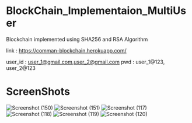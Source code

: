 # BlockChain_Implementaion_MultiUser

Blockchain implemented using SHA256 and RSA Algorithm

link : https://comman-blockchain.herokuapp.com/

user_id : user_1@gmail.com,user_2@gmail.com
pwd : user_1@123, user_2@123


# ScreenShots

![Screenshot (150)](https://user-images.githubusercontent.com/31537362/72586524-1c98dd80-3918-11ea-8052-24c7de1e97ee.png)
![Screenshot (151)](https://user-images.githubusercontent.com/31537362/72586523-1c98dd80-3918-11ea-8815-89e2c10a81a8.png)
![Screenshot (117)](https://user-images.githubusercontent.com/31537362/61401684-98758700-a8ef-11e9-8463-72a5b995bfa2.png)
![Screenshot (118)](https://user-images.githubusercontent.com/31537362/61401688-98758700-a8ef-11e9-8e17-be3b8d29c99e.png)
![Screenshot (119)](https://user-images.githubusercontent.com/31537362/61401781-9e6b6800-a8ef-11e9-9616-be18cca18ed0.png)
![Screenshot (120)](https://user-images.githubusercontent.com/31537362/61401785-9e6b6800-a8ef-11e9-8618-facec23aad71.png)

